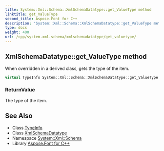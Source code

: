 ```yaml
---
title: System::Xml::Schema::XmlSchemaDatatype::get_ValueType method
linktitle: get_ValueType
second_title: Aspose.Font for C++
description: 'System::Xml::Schema::XmlSchemaDatatype::get_ValueType method. When overridden in a derived class, gets the type of the item in C++.'
type: docs
weight: 400
url: /cpp/system.xml.schema/xmlschemadatatype/get_valuetype/
---
```

## XmlSchemaDatatype::get_ValueType method


When overridden in a derived class, gets the type of the item.

```cpp
virtual TypeInfo System::Xml::Schema::XmlSchemaDatatype::get_ValueType()=0
```


### ReturnValue

The type of the item.

## See Also

* Class [TypeInfo](../../../system/typeinfo/)
* Class [XmlSchemaDatatype](../)
* Namespace [System::Xml::Schema](../../)
* Library [Aspose.Font for C++](../../../)
